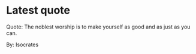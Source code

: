 # Latest quote 

Quote: The noblest worship is to make yourself as good and as just as you can. 

By: Isocrates